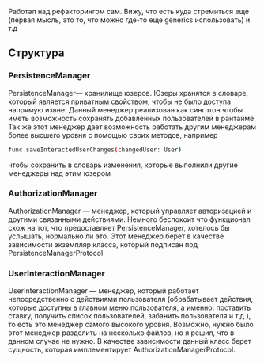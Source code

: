 Работал над рефакторингом сам. Вижу, что есть куда стремиться еще (первая мысль, это то, что можно где-то еще generics использовать) и т.д


## Структура

### PersistenceManager

PersistenceManager— хранилище юзеров. Юзеры хранятся в словаре, который является приватным свойством, чтобы не было доступа напрямую извне. Данный менеджер реализован как синглтон чтобы иметь возможность сохранять добавленных пользователей в рантайме. Так же этот менеджер дает возможность работать другим менеджерам более высшего уровня с помощью своих методов, например
```bash
func saveInteractedUserChanges(changedUser: User)
```
чтобы сохранить в словарь изменения, которые выполнили другие менеджеры над этим юзером

### AuthorizationManager

AuthorizationManager — менеджер, который управляет авторизацией и другими связанными действиями. Немного беспокоит что функционал схож на тот, что предоставляет PersistenceManager, хотелось бы услышать, нормально ли это. Этот менеджер берет в качестве зависимости экземпляр класса, который подписан под PersistenceManagerProtocol

### UserInteractionManager

UserInteractionManager — менеджер, который работает непосредственно с действиями пользователя (обрабатывает действия, которые доступны в главном меню пользователя, а именно: поставить ставку, получить список пользователей, забанить пользователя и т.д.), то есть это менеджер самого высокого уровня. Возможно, нужно было этот менеджер разделить на несколько файлов, но я решил, что в данном случае не нужно. В качестве зависимости данный класс берет сущность, которая имплементирует AuthorizationManagerProtocol.

